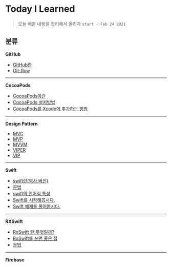 # Today I Learned

> 오늘 배운 내용을 정리해서 올리자 ``start - Feb 24 2021``

##  분류 

**GitHub**
- [GitHub란](https://github.com/JiHoonAHN/TIL/blob/main/GitHub/What%20is%20Github.md)
- [Git-flow](https://github.com/JiHoonAHN/TIL/blob/main/GitHub/what%20is%20Git-Flow.md)

-----
**CocoaPods**

- [CocoaPods이란](https://github.com/JiHoonAHN/TIL/blob/main/CocoaPods/What%20is%20CocoaPods.md)
- [CocoaPods 설치방법](https://github.com/JiHoonAHN/TIL/blob/main/CocoaPods/CocoaPods%20install.md)
- [CocoaPods를 Xcode에 추가하는 방법](https://github.com/JiHoonAHN/TIL/blob/main/CocoaPods/Adding%20Pod%20to%20Xcode.md)
-----


**Design Pattern**

- [MVC](https://github.com/JiHoonAHN/TIL/blob/main/Design%20Pattern/MVC.md)
- [MVP](https://github.com/JiHoonAHN/TIL/blob/main/Design%20Pattern/MVP.md)
- [MVVM](https://github.com/JiHoonAHN/TIL/blob/main/Design%20Pattern/MVVM.md)
- [VIPER](https://github.com/JiHoonAHN/TIL/blob/main/Design%20Pattern/VIPER.md)
- [VIP](https://github.com/JiHoonAHN/TIL/blob/main/Design%20Pattern/VIP.md)
-----
**Swift** 
- [swift란(역사,버전)](https://github.com/JiHoonAHN/TIL/blob/main/%20swift/what%20is%20Swift/history%20of%20swift.md)
- [문법](https://github.com/JiHoonAHN/TIL/blob/main/%20swift/what%20is%20Swift/swift_Grammar.md)
- [swift의 언어적 특성](https://github.com/JiHoonAHN/TIL/blob/main/%20swift/what%20is%20Swift/Swift%20Linguistic%20Attributes.md)
- [Swift를 시작해봅시다.](https://github.com/JiHoonAHN/TIL/blob/main/%20swift/what%20is%20Swift/swift_Grammar.md)
- [Swift 예제를 풀어봅시다.](https://github.com/JiHoonAHN/TIL/blob/main/%20swift/Study%20Swift/Explanation/main_page_Study_Swift.md)

------
**RXSwift**
- [RxSwift 란 무엇일까? ](https://github.com/JiHoonAHN/TIL/blob/main/Rxswift/what%20is%20RxSwift.md)
- [RxSwift를 쓰면 좋은 점](https://github.com/JiHoonAHN/TIL/blob/main/Rxswift/Advantages%20of%20using%20RxSwift.md)
- [문법](https://github.com/JiHoonAHN/TIL/blob/main/Rxswift/RxSwift_Grammer.md)

----
**Firebase**
